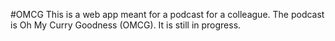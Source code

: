 #OMCG
This is a web app meant for a podcast for a colleague. The podcast is Oh My Curry Goodness (OMCG). It is still in progress. 
